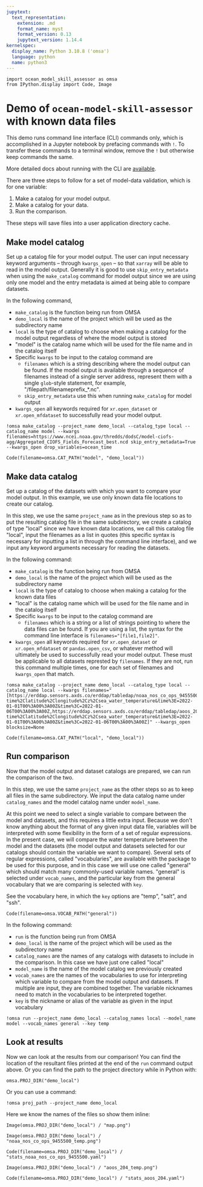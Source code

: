 ```yaml
---
jupytext:
  text_representation:
    extension: .md
    format_name: myst
    format_version: 0.13
    jupytext_version: 1.14.4
kernelspec:
  display_name: Python 3.10.8 ('omsa')
  language: python
  name: python3
---
```


```{code-cell} ipython3
import ocean_model_skill_assessor as omsa
from IPython.display import Code, Image
```

# Demo of `ocean-model-skill-assessor` with known data files

This demo runs command line interface (CLI) commands only, which is accomplished in a Jupyter notebook by prefacing commands with `!`. To transfer these commands to a terminal window, remove the `!` but otherwise keep commands the same.

More detailed docs about running with the CLI are [available](https://ocean-model-skill-assessor.readthedocs.io/en/latest/cli.html).

There are three steps to follow for a set of model-data validation, which is for one variable:
1. Make a catalog for your model output.
2. Make a catalog for your data.
3. Run the comparison.

These steps will save files into a user application directory cache.

## Make model catalog

Set up a catalog file for your model output. The user can input necessary keyword arguments – through `kwargs_open` – so that `xarray` will be able to read in the model output. Generally it is good to use `skip_entry_metadata` when using the `make_catalog` command for model output since we are using only one model and the entry metadata is aimed at being able to compare datasets.

In the following command, 
* `make_catalog` is the function being run from OMSA
* `demo_local` is the name of the project which will be used as the subdirectory name
* `local` is the type of catalog to choose when making a catalog for the model output regardless of where the model output is stored
* "model" is the catalog name which will be used for the file name and in the catalog itself
* Specific `kwargs` to be input to the catalog command are
  * `filenames` which is a string describing where the model output can be found. If the model output is available through a sequence of filenames instead of a single server address, represent them with a single `glob`-style statement, for example, "/filepath/filenameprefix_*.nc".
  * `skip_entry_metadata` use this when running `make_catalog` for model output
* `kwargs_open` all keywords required for `xr.open_dataset` or `xr.open_mfdataset` to successfully read your model output.

```{code-cell} ipython3
!omsa make_catalog --project_name demo_local --catalog_type local --catalog_name model --kwargs filenames=https://www.ncei.noaa.gov/thredds/dodsC/model-ciofs-agg/Aggregated_CIOFS_Fields_Forecast_best.ncd skip_entry_metadata=True  --kwargs_open drop_variables=ocean_time 
```

```{code-cell} ipython3
Code(filename=omsa.CAT_PATH("model", "demo_local"))
```

## Make data catalog 

Set up a catalog of the datasets with which you want to compare your model output. In this example, we use only known data file locations to create our catalog.

In this step, we use the same `project_name` as in the previous step so as to put the resulting catalog file in the same subdirectory, we create a catalog of type "local" since we have known data locations, we call this catalog file "local", input the filenames as a list in quotes (this specific syntax is necessary for inputting a list in through the command line interface), and we input any keyword arguments necessary for reading the datasets.

In the following command:
* `make_catalog` is the function being run from OMSA
* `demo_local` is the name of the project which will be used as the subdirectory name
* `local` is the type of catalog to choose when making a catalog for the known data files
* "local" is the catalog name which will be used for the file name and in the catalog itself
* Specific `kwargs` to be input to the catalog command are
  * `filenames` which is a string or a list of strings pointing to where the data files can be found. If you are using a list, the syntax for the command line interface is `filenames="[file1,file2]"`.
* `kwargs_open` all keywords required for `xr.open_dataset` or `xr.open_mfdataset` or `pandas.open_csv`, or whatever method will ultimately be used to successfully read your model output. These must be applicable to all datasets represted by `filenames`. If they are not, run this command multiple times, one for each set of filenames and `kwargs_open` that match.

```{code-cell} ipython3
!omsa make_catalog --project_name demo_local --catalog_type local --catalog_name local --kwargs filenames="[https://erddap.sensors.axds.co/erddap/tabledap/noaa_nos_co_ops_9455500.csvp?time%2Clatitude%2Clongitude%2Cz%2Csea_water_temperature&time%3E=2022-01-01T00%3A00%3A00Z&time%3C=2022-01-06T00%3A00%3A00Z,https://erddap.sensors.axds.co/erddap/tabledap/aoos_204.csvp?time%2Clatitude%2Clongitude%2Cz%2Csea_water_temperature&time%3E=2022-01-01T00%3A00%3A00Z&time%3C=2022-01-06T00%3A00%3A00Z]" --kwargs_open blocksize=None
```

```{code-cell} ipython3
Code(filename=omsa.CAT_PATH("local", "demo_local"))
```

## Run comparison

Now that the model output and dataset catalogs are prepared, we can run the comparison of the two.

In this step, we use the same `project_name` as the other steps so as to keep all files in the same subdirectory. We input the data catalog name under `catalog_names` and the model catalog name under `model_name`. 

At this point we need to select a single variable to compare between the model and datasets, and this requires a little extra input. Because we don't know anything about the format of any given input data file, variables will be interpreted with some flexibility in the form of a set of regular expressions. In the present case, we will compare the water temperature between the model and the datasets (the model output and datasets selected for our catalogs should contain the variable we want to compare). Several sets of regular expressions, called "vocabularies", are available with the package to be used for this purpose, and in this case we will use one called "general" which should match many commonly-used variable names. "general" is selected under `vocab_names`, and the particular key from the general vocabulary that we are comparing is selected with `key`.

See the vocabulary here, in which the `key` options are "temp", "salt", and "ssh".

```{code-cell} ipython3
Code(filename=omsa.VOCAB_PATH("general"))
```

In the following command:
* `run` is the function being run from OMSA
* `demo_local` is the name of the project which will be used as the subdirectory name
* `catalog_names` are the names of any catalogs with datasets to include in the comparison. In this case we have just one called "local"
* `model_name` is the name of the model catalog we previously created
* `vocab_names` are the names of the vocabularies to use for interpreting which variable to compare from the model output and datasets. If multiple are input, they are combined together. The variable nicknames need to match in the vocabularies to be interpreted together.
* `key` is the nickname or alias of the variable as given in the input vocabulary

```{code-cell} ipython3
!omsa run --project_name demo_local --catalog_names local --model_name model --vocab_names general --key temp
```

## Look at results

Now we can look at the results from our comparison! You can find the location of the resultant files printed at the end of the `run` command output above. Or you can find the path to the project directory while in Python with:

```{code-cell} ipython3
omsa.PROJ_DIR("demo_local")
```

Or you can use a command:

```{code-cell} ipython3
!omsa proj_path --project_name demo_local
```

Here we know the names of the files so show them inline:

```{code-cell} ipython3
Image(omsa.PROJ_DIR("demo_local") / "map.png")
```

```{code-cell} ipython3
Image(omsa.PROJ_DIR("demo_local") / "noaa_nos_co_ops_9455500_temp.png")
```

```{code-cell} ipython3
Code(filename=omsa.PROJ_DIR("demo_local") / "stats_noaa_nos_co_ops_9455500.yaml")
```

```{code-cell} ipython3
Image(omsa.PROJ_DIR("demo_local") / "aoos_204_temp.png")
```

```{code-cell} ipython3
Code(filename=omsa.PROJ_DIR("demo_local") / "stats_aoos_204.yaml")
```

```{code-cell} ipython3

```
